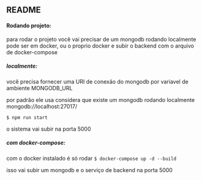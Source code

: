 ## README

#### Rodando projeto:

para rodar o projeto você vai precisar de um mongodb rodando localmente pode ser em docker, ou o proprio docker e subir o backend com o arquivo de docker-compose

##### localmente:

você precisa fornecer uma URI de conexão do mongodb por variavel de ambiente MONGODB_URL

por padrão ele usa considera que existe um mongodb rodando localmente
mongodb://localhost:27017/

`$ npm run start`

o sistema vai subir na porta 5000
</br>

##### com docker-compose:

com o docker instalado é só rodar
`$ docker-compose up -d --build`

isso vai subir um mongodb e o serviço de backend na porta 5000
